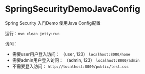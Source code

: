 # SpringSecurityDemoJavaConfig
Spring Security 入门Demo 使用Java Config配置

运行：`mvn clean jetty:run`

访问： 
  - 需要user用户登入访问： （user, 123）
    `localhost:8000/home`  
  - 需要admin用户登入访问： （admin, 123）
    `localhost:8000/admin`  
  - 不需要登入访问：
    `http://localhost:8000/public/test.css`  
